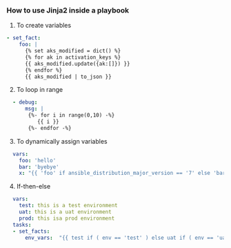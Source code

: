 ### How to use Jinja2 inside a playbook

1. To create variables
```yaml
- set_fact:
    foo: |
      {% set aks_modified = dict() %}
      {% for ak in activation_keys %}
      {{ aks_modified.update({ak:[]}) }}
      {% endfor %}
      {{ aks_modified | to_json }}
```

2. To loop in range
```yaml
  - debug:
      msg: |
       {%- for i in range(0,10) -%}
          {{ i }}
       {%- endfor -%}
```

3. To dynamically assign variables
```yaml
  vars:
    foo: 'hello'
    bar: 'byebye'
    x: "{{ 'foo' if ansible_distribution_major_version == '7' else 'bar' }}"
```

4. If-then-else
```yaml
  vars:
    test: this is a test environment
    uat: this is a uat environment
    prod: this isa prod environment
  tasks:
  - set_facts:
      env_vars:  "{{ test if ( env == 'test' ) else uat if ( env == 'uat' ) else prod if ( env == 'prod' ) }}"
```
